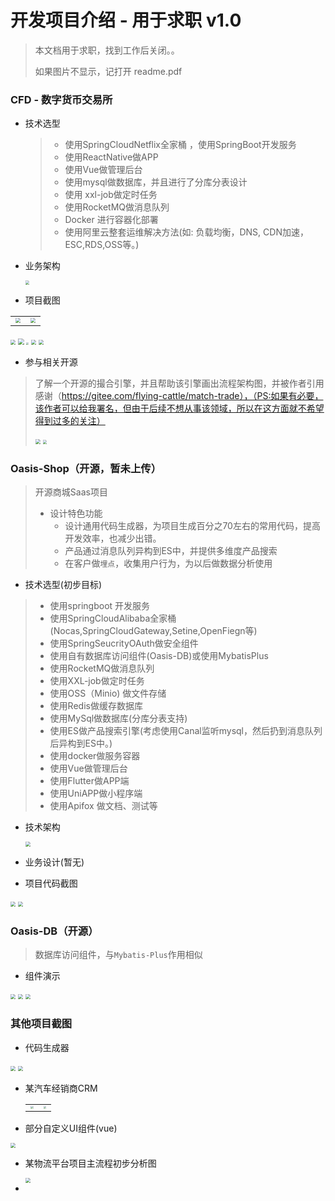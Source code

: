 # 开发项目介绍 - 用于求职 v1.0

> 本文档用于求职，找到工作后关闭。。
>
> 如果图片不显示，记打开 readme.pdf

### CFD - 数字货币交易所

+ 技术选型

  > + 使用SpringCloudNetflix全家桶 ，使用SpringBoot开发服务
  > + 使用ReactNative做APP
  > + 使用Vue做管理后台
  > + 使用mysql做数据库，并且进行了分库分表设计
  > + 使用 xxl-job做定时任务
  > + 使用RocketMQ做消息队列
  > + Docker 进行容器化部署
  > + 使用阿里云整套运维解决方法(如: 负载均衡，DNS, CDN加速，ESC,RDS,OSS等。)

+ 业务架构

  <img src="Image/cfd-java整体架构图.png" style="zoom:40%;" />

+ 项目截图

<table><tr><td><img src="Image/cfd_db_1.png" style="zoom:50%;" /></td><td><img src="Image/cfd_db_2.png" style="zoom:50%;" /></td></tr></table>

<img src="Image/cfd 代码简图.png" style="zoom:50%;" />

<img src="Image/WX20220809-183429@2x.png" style="zoom:60%;" />

<img src="Image/1660041304601.jpg" style="zoom:25%;" />

<img src="Image/1660041190558.jpg" style="zoom:50%;" />

<img src="Image/WX20220809-183526@2x.png" style="zoom:50%;" />

+ 参与相关开源

> 了解一个开源的撮合引擎，并且帮助该引擎画出流程架构图，并被作者引用感谢（https://gitee.com/flying-cattle/match-trade），（PS:如果有必要，该作者可以给我署名，但由于后续不想从事该领域，所以在这方面就不希望得到过多的关注）
>
> <img src="Image/WX20220811-103959@2x.png" style="zoom:50%;" />
>
> <img src="Image/撮合代码解读.png" style="zoom:40%;" />

### Oasis-Shop（开源，暂未上传）

> 开源商城Saas项目
>
> + 设计特色功能
>   + 设计通用代码生成器，为项目生成百分之70左右的常用代码，提高开发效率，也减少出错。
>   + 产品通过消息队列异构到ES中，并提供多维度产品搜索
>   + 在客户做`埋点`，收集用户行为，为以后做数据分析使用

+ 技术选型(初步目标)

> + 使用springboot 开发服务
> + 使用SpringCloudAlibaba全家桶(Nocas,SpringCloudGateway,Setine,OpenFiegn等)
> + 使用SpringSeucrityOAuth做安全组件
> + 使用自有数据库访问组件(Oasis-DB)或使用MybatisPlus
> + 使用RocketMQ做消息队列
> + 使用XXL-job做定时任务
> + 使用OSS（Minio) 做文件存储
> + 使用Redis做缓存数据库
> + 使用MySql做数据库(分库分表支持)
> + 使用ES做产品搜索引擎(考虑使用Canal监听mysql，然后扔到消息队列后异构到ES中。)
> + 使用docker做服务容器
> + 使用Vue做管理后台
> + 使用Flutter做APP端
> + 使用UniAPP做小程序端
> + 使用Apifox 做文档、测试等

+ 技术架构

  <img src="Image/SpringCloudAlibaba运维架构图.png" style="zoom:50%;" />

+ 业务设计(暂无)

+ 项目代码截图

<img src="Image/管理后台代码.png" style="zoom:50%;" />

<img src="Image/单服务结构.png" style="zoom:50%;" />

### Oasis-DB（开源）

> 数据库访问组件，与`Mybatis-Plus`作用相似

+ 组件演示

<img src="./Image/db_1.png" style="zoom:50%;" />

<img src="Image/db_2.png" style="zoom:50%;" />

<img src="Image/db_3.png" style="zoom:50%;" />

### 其他项目截图

+ 代码生成器

<img src="Image/WX20220801-144310@2x.png" style="zoom:50%;" />

<img src="Image/1659336196402.jpg" style="zoom:50%;" />

+ 某汽车经销商CRM

  <table>
    <tr>
    	<td><img src="Image/WX20220808-194422@2x.png" style="zoom:30%;" /></td>
      <td><img src="Image/WX20220808-194527@2x.png" style="zoom:30%;" /></td>
    </tr>
  </table>
  
  
+ 部分自定义UI组件(vue)

<img src="Image/SQL条件选择器.png" style="zoom:50%;" />

+ 某物流平台项目主流程初步分析图

  <img src="Image/61660189549_.pic.jpg" style="zoom:50%;" />

+ 

  

  

  

  

  

  
